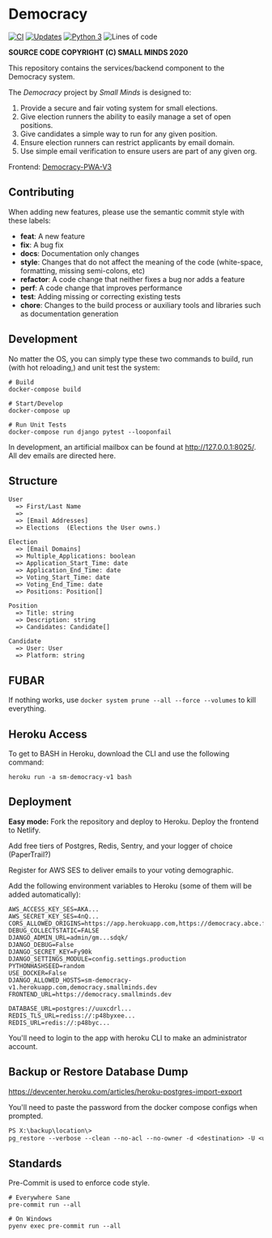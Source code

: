 # Democracy

[![CI](https://github.com/Small-Minds/Democracy-BE-V3/actions/workflows/ci.yml/badge.svg?branch=master)](https://github.com/Small-Minds/Democracy-BE-V3/actions/workflows/ci.yml)
[![Updates](https://pyup.io/repos/github/Small-Minds/Democracy-BE-V3/shield.svg)](https://pyup.io/repos/github/Small-Minds/Democracy-BE-V3/)
[![Python 3](https://pyup.io/repos/github/Small-Minds/Democracy-BE-V3/python-3-shield.svg)](https://pyup.io/repos/github/Small-Minds/Democracy-BE-V3/)
![Lines of code](https://img.shields.io/tokei/lines/github/Small-Minds/Democracy-BE-V3)

**SOURCE CODE COPYRIGHT (C) SMALL MINDS 2020**

This repository contains the services/backend component to the Democracy system.

The _Democracy_ project by _Small Minds_ is designed to:

1. Provide a secure and fair voting system for small elections.
1. Give election runners the ability to easily manage a set of open positions.
1. Give candidates a simple way to run for any given position.
1. Ensure election runners can restrict applicants by email domain.
1. Use simple email verification to ensure users are part of any given org.

Frontend: [Democracy-PWA-V3](https://github.com/Small-Minds/Democracy-PWA-V3)

## Contributing

When adding new features, please use the semantic commit style with these labels:

- **feat**: A new feature
- **fix**: A bug fix
- **docs**: Documentation only changes
- **style**: Changes that do not affect the meaning of the code (white-space, formatting, missing semi-colons, etc)
- **refactor**: A code change that neither fixes a bug nor adds a feature
- **perf**: A code change that improves performance
- **test**: Adding missing or correcting existing tests
- **chore**: Changes to the build process or auxiliary tools and libraries such as documentation generation


## Development

No matter the OS, you can simply type these two commands to build, run (with hot reloading,) and unit test the system:

```shell
# Build
docker-compose build

# Start/Develop
docker-compose up

# Run Unit Tests
docker-compose run django pytest --looponfail
```

In development, an artificial mailbox can be found at <http://127.0.0.1:8025/>. All dev emails are directed here.


## Structure

```
User
  => First/Last Name
  =>
  => [Email Addresses]
  => Elections  (Elections the User owns.)

Election
  => [Email Domains]
  => Multiple_Applications: boolean
  => Application_Start_Time: date
  => Application_End_Time: date
  => Voting_Start_Time: date
  => Voting_End_Time: date
  => Positions: Position[]

Position
  => Title: string
  => Description: string
  => Candidates: Candidate[]

Candidate
  => User: User
  => Platform: string
```


## FUBAR

If nothing works, use `docker system prune --all --force --volumes` to kill everything.

## Heroku Access

To get to BASH in Heroku, download the CLI and use the following command:

```
heroku run -a sm-democracy-v1 bash
```

## Deployment

**Easy mode:** Fork the repository and deploy to Heroku. Deploy the frontend to Netlify.

Add free tiers of Postgres, Redis, Sentry, and your logger of choice (PaperTrail?)

Register for AWS SES to deliver emails to your voting demographic.

Add the following environment variables to Heroku (some of them will be added automatically):

```dotenv
AWS_ACCESS_KEY_SES=AKA...
AWS_SECRET_KEY_SES=4nQ...
CORS_ALLOWED_ORIGINS=https://app.herokuapp.com,https://democracy.abce.fg
DEBUG_COLLECTSTATIC=FALSE
DJANGO_ADMIN_URL=admin/gm...sdqk/
DJANGO_DEBUG=False
DJANGO_SECRET_KEY=Fy90k
DJANGO_SETTINGS_MODULE=config.settings.production
PYTHONHASHSEED=random
USE_DOCKER=False
DJANGO_ALLOWED_HOSTS=sm-democracy-v1.herokuapp.com,democracy.smallminds.dev
FRONTEND_URL=https://democracy.smallminds.dev

DATABASE_URL=postgres://uuxcdrl...
REDIS_TLS_URL=rediss://:p48byxee...
REDIS_URL=redis://:p48byc...
```

You'll need to login to the app with heroku CLI to make an administrator account.



## Backup or Restore Database Dump

<https://devcenter.heroku.com/articles/heroku-postgres-import-export>

You'll need to paste the password from the docker compose configs when prompted.

```ps
PS X:\backup\location\>
pg_restore --verbose --clean --no-acl --no-owner -d <destination> -U <username> -d democracy .\latest.dump
```

## Standards

Pre-Commit is used to enforce code style.

```
# Everywhere Sane
pre-commit run --all

# On Windows
pyenv exec pre-commit run --all
```
